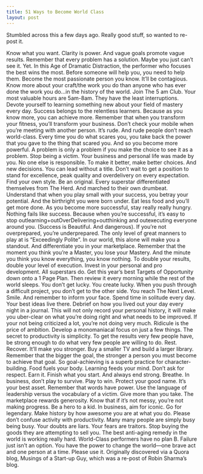 ```yaml
---
title: 51 Ways to Become World Class
layout: post
---
```


Stumbled across this a few days ago. Really good stuff, so wanted to re-post it.

Know what you want. Clarity is power. And vague goals promote vague results.
Remember that every problem has a solution. Maybe you just can’t see it. Yet.
In this Age of Dramatic Distraction, the performer who focuses the best wins the most.
Before someone will help you, you need to help them.
Become the most passionate person you know. It’ll be contagious.
Know more about your craft/the work you do than anyone who has ever done the work you do…in the history of the world.
Join The 5 am Club. Your most valuable hours are 5am-8am. They have the least interruptions.
Devote yourself to learning something new about your field of mastery every day. Success belongs to the relentless learners. Because as you know more, you can achieve more.
Remember that when you transform your fitness, you’ll transform your business.
Don’t check your mobile when you’re meeting with another person. It’s rude. And rude people don’t reach world-class.
Every time you do what scares you, you take back the power that you gave to the thing that scared you. And so you become more powerful.
A problem is only a problem if you make the choice to see it as a problem.
Stop being a victim. Your business and personal life was made by you. No one else is responsible. To make it better, make better choices. And new decisions.
You can lead without a title. Don’t wait to get a position to stand for excellence, peak quality and overdelivery on every expectation.
Find your own style. Be an original. Every superstar differentiated themselves from The Herd. And marched to their own drumbeat.
Understand that when you play small with your success, you betray your potential. And the birthright you were born under.
Eat less food and you’ll get more done.
As you become more successful, stay really really hungry. Nothing fails like success. Because when you’re successful, it’s easy to stop outlearning+outOverDelivering+outthinking and outexecuting everyone around you. (Success is Beautiful. And dangerous).
If you’re not overprepared, you’re underprepared.
The only level of great manners to play at is “Exceedingly Polite”. In our world, this alone will make you a standout. And differentiate you in your marketplace.
Remember that the moment you think you’re a Master, you lose your Mastery. And the minute you think you know everything, you know nothing.
To double your results, double your level of execution.
Invest in your personal and pro development. All superstars do.
Get this year’s best Targets of Opportunity down onto a 1 Page Plan. Then review it every morning while the rest of the world sleeps.
You don’t get lucky. You create lucky.
When you push through a difficult project, you don’t get to the other side. You reach The Next Level.
Smile. And remember to inform your face.
Spend time in solitude every day. Your best ideas live there.
Debrief on how you lived out your day every night in a journal. This will not only record your personal history, it will make you uber-clear on what you’re doing right and what needs to be improved.
If your not being criticized a lot, you’re not doing very much. Ridicule is the price of ambition.
Develop a monomaniacal focus on just a few things. The secret to productivity is simplicity.
To get the results very few people have, be strong enough to do what very few people are willing to do.
Rest. Recover. It’ll make you stronger.
Buy a smaller TV and build a larger library.
Remember that the bigger the goal, the stronger a person you must become to achieve that goal. So goal-achieving is a superb practice for character-building.
Food fuels your body. Learning feeds your mind.
Don’t ask for respect. Earn it.
Finish what you start. And always end strong.
Breathe.
In business, don’t play to survive. Play to win.
Protect your good name. It’s your best asset.
Remember that words have power. Use the language of leadership versus the vocabulary of a victim.
Give more than you take. The marketplace rewards generosity.
Know that if it’s not messy, you’re not making progress.
Be a hero to a kid.
In business, aim for iconic. Go for legendary. Make history by how awesome you are at what you do.
Please don’t confuse activity with productivity. Many many people are simply busy being busy.
Your doubts are liars. Your fears are traitors. Stop buying the goods they are attempting to sell you.
The best anti-aging remedy in the world is working really hard.
World-Class performers have no plan B. Failure just isn’t an option.
You have the power to change the world—one brave act and one person at a time. Please use it.
Originally discovered via a Quora blog, Musings of a Start-up Guy, which was a re-post of Robin Sharma’s blog.

